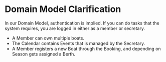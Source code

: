 # Domain Model Clarification

In our Domain Model, authentication is implied. If you can do tasks that the system requires, you are logged in either as a member or secretary. 


* A Member can own multiple boats.
* The Calendar contains Events that is managed by the Secretary.
* A Member registers a new Boat through the Booking, and depending on Season gets assigned a Berth.
